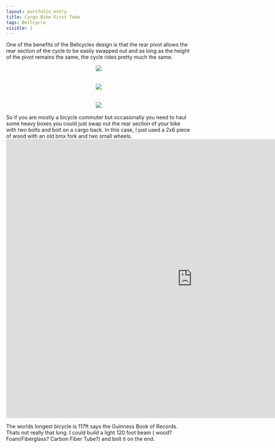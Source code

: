 ```yaml
---
layout: portfolio_entry
title: Cargo Bike First Take
tags: Bellcycle
visible: 1
---
```

One of the benefits of the Bellcycles design is that the rear pivot allows the rear section of the cycle to be easily swapped out and as long as the height of the pivot remains the same, the cycle rides pretty much the same. 
<br>
<div style="text-align:center"><img src ="../../img/bellcycleblog/post12/page1.jpg" /></div>
<br>
<br>
<div style="text-align:center"><img src ="../../img/bellcycleblog/post12/page2.jpg" /></div>
<br>
<br>
<div style="text-align:center"><img src ="../../img/bellcycleblog/post12/page3.jpg" /></div>
<br>
So if you are mostly a bicycle commuter but occasionally you need to haul some heavy boxes you could just swap out the rear section of your bike with two bolts and bolt on a cargo back. In this case, I just used a 2x6 piece of wood with an old bmx fork and two small wheels. 

<iframe width="1012" height="759" src="https://www.youtube.com/embed/OlxeCfTo6T0" frameborder="0" allow="accelerometer; autoplay; encrypted-media; gyroscope; picture-in-picture" allowfullscreen></iframe>

The worlds longest bicycle is 117ft says the Guinness Book of Records. Thats not really that long. I could build a light 120 foot beam ( wood? Foam/Fiberglass? Carbon Fiber Tube?) and bolt it on the end.

